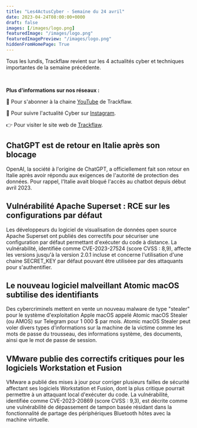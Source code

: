 ```yaml
---
title: "Les4ActusCyber - Semaine du 24 avril"
date: 2023-04-24T08:00:00+0000
draft: false
images: [/images/logo.png]
featuredImage: "/images/logo.png"
featuredImagePreview: "/images/logo.png"
hiddenFromHomePage: True
---
```

    
Tous les lundis, Trackflaw revient sur les 4 actualités cyber et techniques importantes de la semaine précédente.

<br>

**Plus d'informations sur nos réseaux :**

🔴 Pour s'abonner à la chaine [YouTube](https://www.youtube.com/@trackflaw) de Trackflaw.

📸 Pour suivre l'actualité Cyber sur [Instagram](https://www.instagram.com/trackflaw/).

👉 Pour visiter le site web de [Trackflaw](https://trackflaw.com).

    
## ChatGPT est de retour en Italie après son blocage

OpenAI, la société à l'origine de ChatGPT, a officiellement fait son retour en Italie après avoir répondu aux exigences de l'autorité de protection des données.
Pour rappel, l'Italie avait bloqué l'accès au chatbot depuis début avril 2023.


## Vulnérabilité Apache Superset : RCE sur les configurations par défaut

Les développeurs du logiciel de visualisation de données open source Apache Superset ont publiés des correctifs pour sécuriser une configuration par défaut permettant d'exécuter du code à distance.
La vulnérabilité, identifiée comme CVE-2023-27524 (score CVSS : 8,9), affecte les versions jusqu'à la version 2.0.1 incluse et concerne l'utilisation d'une chaine SECRET_KEY par défaut pouvant être utiliséee par des attaquants pour s'authentifier.


## Le nouveau logiciel malveillant Atomic macOS subtilise des identifiants

Des cybercriminels mettent en vente un nouveau malware de type "stealer" pour le système d'exploitation Apple macOS appelé Atomic macOS Stealer (ou AMOS) sur Telegram pour 1 000 $ par mois.
Atomic macOS Stealer peut voler divers types d'informations sur la machine de la victime comme les mots de passe du trousseau, des informations système, des documents, ainsi que le mot de passe de session.


## VMware publie des correctifs critiques pour les logiciels Workstation et Fusion

VMware a publié des mises à jour pour corriger plusieurs failles de sécurité affectant ses logiciels Workstation et Fusion, dont la plus critique pourrait permettre à un attaquant local d'exécuter du code.
La vulnérabilité, identifiée comme CVE-2023-20869 (score CVSS : 9,3), est décrite comme une vulnérabilité de dépassement de tampon basée résidant dans la fonctionnalité de partage des périphériques Bluetooth hôtes avec la machine virtuelle.

